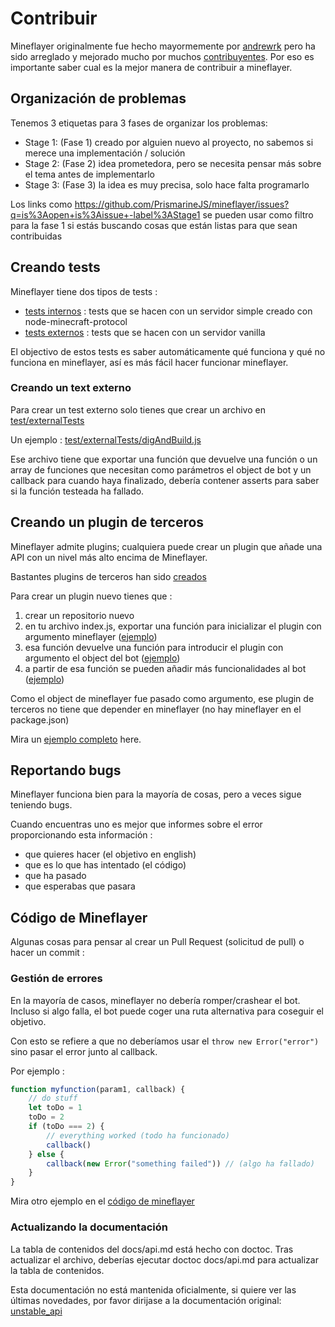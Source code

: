 # Contribuir

Mineflayer originalmente fue hecho mayormemente por [andrewrk](http://github.com/andrewrk)
pero ha sido arreglado y mejorado mucho por muchos [contribuyentes](https://github.com/andrewrk/mineflayer/graphs/contributors).
Por eso es importante saber cual es la mejor manera de contribuir a mineflayer.

## Organización de problemas

Tenemos 3 etiquetas para 3 fases de organizar los problemas:

-   Stage 1: (Fase 1) creado por alguien nuevo al proyecto, no sabemos si merece una implementación / solución
-   Stage 2: (Fase 2) idea prometedora, pero se necesita pensar más sobre el tema antes de implementarlo
-   Stage 3: (Fase 3) la idea es muy precisa, solo hace falta programarlo

Los links como https://github.com/PrismarineJS/mineflayer/issues?q=is%3Aopen+is%3Aissue+-label%3AStage1 se pueden usar como filtro para la fase 1 si estás buscando cosas que están listas para que sean contribuidas

## Creando tests

Mineflayer tiene dos tipos de tests :

-   [tests internos](test/internalTest.js) : tests que se hacen con un servidor simple creado con node-minecraft-protocol
-   [tests externos](test/externalTests/) : tests que se hacen con un servidor vanilla

El objectivo de estos tests es saber automáticamente qué funciona y qué no funciona en mineflayer, así es más fácil hacer funcionar mineflayer.

### Creando un text externo

Para crear un test externo solo tienes que crear un archivo en [test/externalTests](test/externalTests)

Un ejemplo : [test/externalTests/digAndBuild.js](https://github.com/PrismarineJS/mineflayer/blob/master/test/externalTests/digAndBuild.js)

Ese archivo tiene que exportar una función que devuelve una función o un array de funciones que necesitan como parámetros el object de bot y un callback para cuando haya finalizado, debería contener asserts para saber si la función testeada ha fallado.

## Creando un plugin de terceros

Mineflayer admite plugins; cualquiera puede crear un plugin que añade una API con un nivel más alto encima de Mineflayer.

Bastantes plugins de terceros han sido [creados](https://github.com/andrewrk/mineflayer#third-party-plugins)

Para crear un plugin nuevo tienes que :

1. crear un repositorio nuevo
2. en tu archivo index.js, exportar una función para inicializar el plugin con argumento mineflayer ([ejemplo](https://github.com/andrewrk/mineflayer-navigate/blob/e24cb6a868ce64ae43bea2d035832c15ed01d301/index.js#L18))
3. esa función devuelve una función para introducir el plugin con argumento el object del bot ([ejemplo](https://github.com/andrewrk/mineflayer-navigate/blob/e24cb6a868ce64ae43bea2d035832c15ed01d301/index.js#L23))
4. a partir de esa función se pueden añadir más funcionalidades al bot ([ejemplo](https://github.com/andrewrk/mineflayer-navigate/blob/e24cb6a868ce64ae43bea2d035832c15ed01d301/index.js#L32))

Como el object de mineflayer fue pasado como argumento, ese plugin de terceros no tiene que depender en mineflayer (no hay mineflayer en el package.json)

Mira un [ejemplo completo](https://github.com/andrewrk/mineflayer-navigate/tree/e24cb6a868ce64ae43bea2d035832c15ed01d301) here.

## Reportando bugs

Mineflayer funciona bien para la mayoría de cosas, pero a veces sigue teniendo bugs.

Cuando encuentras uno es mejor que informes sobre el error proporcionando esta información :

-   que quieres hacer (el objetivo en english)
-   que es lo que has intentado (el código)
-   que ha pasado
-   que esperabas que pasara

## Código de Mineflayer

Algunas cosas para pensar al crear un Pull Request (solicitud de pull) o hacer un commit :

### Gestión de errores

En la mayoría de casos, mineflayer no debería romper/crashear el bot. Incluso si algo falla, el bot puede coger una ruta alternativa para coseguir el objetivo.

Con esto se refiere a que no deberíamos usar el `throw new Error("error")` sino pasar el error junto al callback.

Por ejemplo :

```js
function myfunction(param1, callback) {
    // do stuff
    let toDo = 1
    toDo = 2
    if (toDo === 2) {
        // everything worked (todo ha funcionado)
        callback()
    } else {
        callback(new Error("something failed")) // (algo ha fallado)
    }
}
```

Mira otro ejemplo en el [código de mineflayer](https://github.com/andrewrk/mineflayer/blob/a8736c4ea473cf1a609c5a29046c0cdad006d429/lib/plugins/bed.js#L10)

### Actualizando la documentación

La tabla de contenidos del docs/api.md está hecho con doctoc. Tras actualizar el archivo, deberías ejecutar doctoc docs/api.md para actualizar la tabla de contenidos.

Esta documentación no está mantenida oficialmente, si quiere ver las últimas novedades, por favor dirijase a la documentación original: [unstable_api](../CONTRIBUTING.md)
